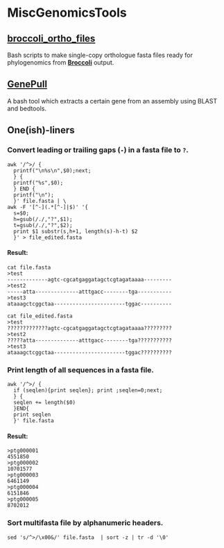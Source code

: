 # MiscGenomicsTools

## [broccoli_ortho_files](/broccoli_ortho_files)

Bash scripts to make single-copy orthologue fasta files ready for phylogenomics from [**Broccoli**](https://github.com/rderelle/Broccoli) output.

## [GenePull](/GenePull)

A bash tool which extracts a certain gene from an assembly using BLAST and bedtools.

## One(ish)-liners

### Convert leading or trailing gaps (`-`) in a fasta file to `?`.
```
awk '/^>/ {
  printf("\n%s\n",$0);next; 
  } {
  printf("%s",$0);
  } END {
  printf("\n");
  }' file.fasta | \
awk -F '[^-](.*[^-]|$)' '{
  s=$0;
  h=gsub(/./,"?",$1);
  t=gsub(/./,"?",$2);
  print $1 substr(s,h+1, length(s)-h-t) $2
  }' > file_edited.fasta
```
#### Result:
```
cat file.fasta
>test
-------------agtc-cgcatgaggatagctcgtagataaaa---------
>test2
-----atta--------------atttgacc--------tga-----------
>test3
ataaagctcggctaa-----------------------tggac----------

cat file_edited.fasta
>test
?????????????agtc-cgcatgaggatagctcgtagataaaa?????????
>test2
?????atta--------------atttgacc--------tga???????????
>test3
ataaagctcggctaa-----------------------tggac??????????
```

### Print length of all sequences in a fasta file.
```
awk '/^>/ {
  if (seqlen){print seqlen}; print ;seqlen=0;next; 
  } { 
  seqlen += length($0)
  }END{
  print seqlen
  }' file.fasta
```
#### Result:
```
>ptg000001
4551850
>ptg000002
10701577
>ptg000003
6461149
>ptg000004
6151846
>ptg000005
8702012
```

### Sort multifasta file by alphanumeric headers.
```
sed 's/^>/\x00&/' file.fasta  | sort -z | tr -d '\0'
```
